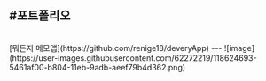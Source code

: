 #포트폴리오
---
<br/>
[뭐든지 메모앱](https://github.com/renige18/deveryApp)
---
![image](https://user-images.githubusercontent.com/62272219/118624693-5461af00-b804-11eb-9adb-aeef79b4d362.png)





